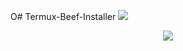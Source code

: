 O# Termux-Beef-Installer
![](https://img.shields.io/badge/BeEF-Termux-red?style=flat-square&logo=Github)
<p align="center"> <img src="https://thehackrspace.com/wp-content/uploads/2019/06/beef-350x350.png?raw=true"/></p>

